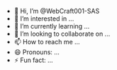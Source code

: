 - 👋 Hi, I’m @WebCraft001-SAS
- 👀 I’m interested in ...
- 🌱 I’m currently learning ...
- 💞️ I’m looking to collaborate on ...
- 📫 How to reach me ...
- 😄 Pronouns: ...
- ⚡ Fun fact: ...

<!---
WebCraft001-SAS/WebCraft001-SAS is a ✨ special ✨ repository because its `README.md` (this file) appears on your GitHub profile.
You can click the Preview link to take a look at your changes.
--->
